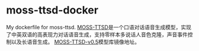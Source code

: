 # moss-ttsd-docker
My dockerfile for moss-ttsd.
[MOSS-TTSD](https://github.com/OpenMOSS/MOSS-TTSD)是一个口语对话语音生成模型，实现了中英双语的高表现力对话语音生成，支持零样本多说话人音色克隆，声音事件控制以及长语音生成。
[MOSS-TTSD-v0.5](https://hf-mirror.com/fnlp/MOSS-TTSD-v0.5)模型库镜像地址。
